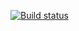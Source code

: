 [![Build status](https://ci.appveyor.com/api/projects/status/7gpf4d5ne08yew2x?svg=true)](https://ci.appveyor.com/project/OlgaMelman/patterns-2)
